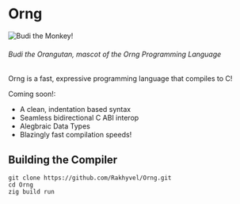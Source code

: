 # Orng
![Budi the Monkey!](https://github.com/Rakhyvel/Orng/blob/main/budi.png)
###### Budi the Orangutan, mascot of the Orng Programming Language

Orng is a fast, expressive programming language that compiles to C!

Coming soon!:
- A clean, indentation based syntax
- Seamless bidirectional C ABI interop
- Alegbraic Data Types
- Blazingly fast compilation speeds!

## Building the Compiler
```
git clone https://github.com/Rakhyvel/Orng.git
cd Orng
zig build run
```